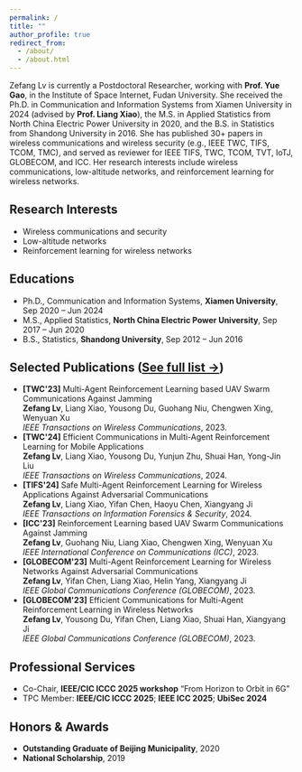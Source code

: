 ```yaml
---
permalink: /
title: ""
author_profile: true
redirect_from:
  - /about/
  - /about.html
---
```


<span class='anchor' id='about-me'></span>
Zefang Lv is currently a Postdoctoral Researcher, working with **Prof. Yue Gao**, in the Institute of Space Internet, Fudan University.
She received the Ph.D. in Communication and Information Systems from Xiamen University in 2024 (advised by **Prof. Liang Xiao**),
the M.S. in Applied Statistics from North China Electric Power University in 2020, and the B.S. in Statistics from Shandong University in 2016. She has published 30+ papers in wireless communications and wireless security (e.g., IEEE TWC, TIFS, TCOM, TMC), and served as reviewer for IEEE TIFS, TWC, TCOM, TVT, IoTJ, GLOBECOM, and ICC. Her research interests include wireless communications, low-altitude networks, and reinforcement learning for wireless networks.

## Research Interests
- Wireless communications and security  
- Low-altitude networks  
- Reinforcement learning for wireless networks

## Educations
- Ph.D., Communication and Information Systems, **Xiamen University**, Sep 2020 – Jun 2024  
- M.S., Applied Statistics, **North China Electric Power University**, Sep 2017 – Jun 2020  
- B.S., Statistics, **Shandong University**, Sep 2012 – Jun 2016

## Selected Publications ([See full list →](/publications/))
- **[TWC'23]** Multi-Agent Reinforcement Learning based UAV Swarm Communications Against Jamming\
**Zefang Lv**, Liang Xiao, Yousong Du, Guohang Niu, Chengwen Xing, Wenyuan Xu\
*IEEE Transactions on Wireless Communications*, 2023. 
- **[TWC'24]** Efficient Communications in Multi-Agent Reinforcement Learning for Mobile Applications\
**Zefang Lv**, Liang Xiao, Yousong Du, Yunjun Zhu, Shuai Han, Yong-Jin Liu\
*IEEE Transactions on Wireless Communications*, 2024.
- **[TIFS'24]** Safe Multi-Agent Reinforcement Learning for Wireless Applications Against Adversarial Communications\
**Zefang Lv**, Liang Xiao, Yifan Chen, Haoyu Chen, Xiangyang Ji\
*IEEE Transactions on Information Forensics & Security*, 2024. 
- **[ICC'23]** Reinforcement Learning based UAV Swarm Communications Against Jamming\
**Zefang Lv**, Guohang Niu, Liang Xiao, Chengwen Xing, Wenyuan Xu\
*IEEE International Conference on Communications (ICC)*, 2023. 
- **[GLOBECOM'23]** Multi-Agent Reinforcement Learning for Wireless Networks Against Adversarial Communications\
**Zefang Lv**, Yifan Chen, Liang Xiao, Helin Yang, Xiangyang Ji\
*IEEE Global Communications Conference (GLOBECOM)*, 2023. 
- **[GLOBECOM'23]** Efficient Communications for Multi-Agent Reinforcement Learning in Wireless Networks\
**Zefang Lv**, Yousong Du, Yifan Chen, Liang Xiao, Shuai Han, Xiangyang Ji\
*IEEE Global Communications Conference (GLOBECOM)*, 2023. 


## Professional Services
- Co-Chair, **IEEE/CIC ICCC 2025 workshop** “From Horizon to Orbit in 6G”
- TPC Member: **IEEE/CIC ICCC 2025**; **IEEE ICC 2025**; **UbiSec 2024**

## Honors & Awards
- **Outstanding Graduate of Beijing Municipality**, 2020
- **National Scholarship**, 2019

